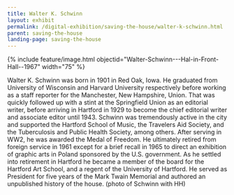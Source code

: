 ```yaml
---
title: Walter K. Schwinn
layout: exhibit
permalink: /digital-exhibition/saving-the-house/walter-k-schwinn.html
parent: saving-the-house
landing-page: saving-the-house
---
```


{% include feature/image.html objectid="Walter-Schwinn---Hal-in-Front-Hall--1967" width="75" %}

Walter K. Schwinn was born in 1901 in Red Oak, Iowa. He graduated from University of Wisconsin and Harvard University respectively before working as a staff reporter for the Manchester, New Hampshire, Union. That was quickly followed up with a stint at the Springfield Union as an editorial writer, before arriving in Hartford in 1929 to become the chief editorial writer and associate editor until 1943. Schwinn was tremendously active in the city and supported the Hartford School of Music, the Travelers Aid Society, and the Tuberculosis and Public Health Society, among others. After serving in WW2, he was awarded the Medal of Freedom. He ultimately retired from foreign service in 1961 except for a brief recall in 1965 to direct an exhibition of graphic arts in Poland sponsored by the U.S. government. As he settled into retirement in Hartford he became a member of the board for the Hartford Art School, and a regent of the University of Hartford. He served as President for five years of the Mark Twain Memorial and authored an unpublished history of the house. (photo of Schwinn with HH) 
